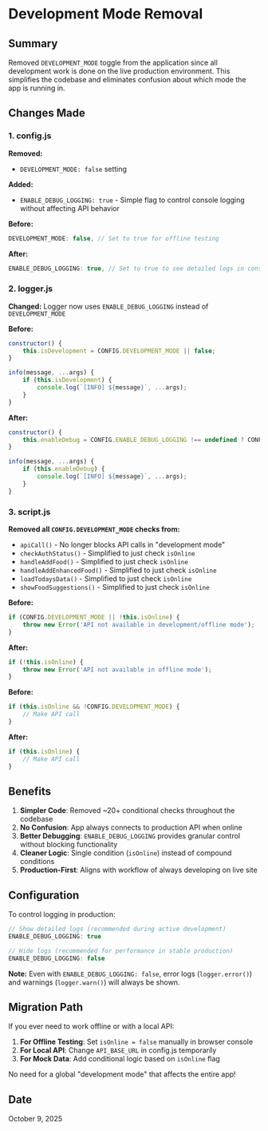 # Development Mode Removal

## Summary
Removed `DEVELOPMENT_MODE` toggle from the application since all development work is done on the live production environment. This simplifies the codebase and eliminates confusion about which mode the app is running in.

## Changes Made

### 1. **config.js**
**Removed:**
- `DEVELOPMENT_MODE: false` setting

**Added:**
- `ENABLE_DEBUG_LOGGING: true` - Simple flag to control console logging without affecting API behavior

**Before:**
```javascript
DEVELOPMENT_MODE: false, // Set to true for offline testing
```

**After:**
```javascript
ENABLE_DEBUG_LOGGING: true, // Set to true to see detailed logs in console
```

### 2. **logger.js**
**Changed:** Logger now uses `ENABLE_DEBUG_LOGGING` instead of `DEVELOPMENT_MODE`

**Before:**
```javascript
constructor() {
    this.isDevelopment = CONFIG.DEVELOPMENT_MODE || false;
}

info(message, ...args) {
    if (this.isDevelopment) {
        console.log(`[INFO] ${message}`, ...args);
    }
}
```

**After:**
```javascript
constructor() {
    this.enableDebug = CONFIG.ENABLE_DEBUG_LOGGING !== undefined ? CONFIG.ENABLE_DEBUG_LOGGING : true;
}

info(message, ...args) {
    if (this.enableDebug) {
        console.log(`[INFO] ${message}`, ...args);
    }
}
```

### 3. **script.js**
**Removed all `CONFIG.DEVELOPMENT_MODE` checks from:**
- `apiCall()` - No longer blocks API calls in "development mode"
- `checkAuthStatus()` - Simplified to just check `isOnline`
- `handleAddFood()` - Simplified to just check `isOnline`
- `handleAddEnhancedFood()` - Simplified to just check `isOnline`
- `loadTodaysData()` - Simplified to just check `isOnline`
- `showFoodSuggestions()` - Simplified to just check `isOnline`

**Before:**
```javascript
if (CONFIG.DEVELOPMENT_MODE || !this.isOnline) {
    throw new Error('API not available in development/offline mode');
}
```

**After:**
```javascript
if (!this.isOnline) {
    throw new Error('API not available in offline mode');
}
```

**Before:**
```javascript
if (this.isOnline && !CONFIG.DEVELOPMENT_MODE) {
    // Make API call
}
```

**After:**
```javascript
if (this.isOnline) {
    // Make API call
}
```

## Benefits

1. **Simpler Code**: Removed ~20+ conditional checks throughout the codebase
2. **No Confusion**: App always connects to production API when online
3. **Better Debugging**: `ENABLE_DEBUG_LOGGING` provides granular control without blocking functionality
4. **Cleaner Logic**: Single condition (`isOnline`) instead of compound conditions
5. **Production-First**: Aligns with workflow of always developing on live site

## Configuration

To control logging in production:

```javascript
// Show detailed logs (recommended during active development)
ENABLE_DEBUG_LOGGING: true

// Hide logs (recommended for performance in stable production)
ENABLE_DEBUG_LOGGING: false
```

**Note:** Even with `ENABLE_DEBUG_LOGGING: false`, error logs (`logger.error()`) and warnings (`logger.warn()`) will always be shown.

## Migration Path

If you ever need to work offline or with a local API:

1. **For Offline Testing**: Set `isOnline = false` manually in browser console
2. **For Local API**: Change `API_BASE_URL` in config.js temporarily
3. **For Mock Data**: Add conditional logic based on `isOnline` flag

No need for a global "development mode" that affects the entire app!

## Date
October 9, 2025

